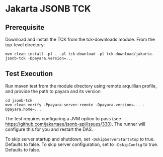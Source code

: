 # Jakarta JSONB TCK

## Prerequisite
Download and install the TCK from the tck-downloads module. From the top-level directory:

`mvn clean install -pl . -pl tck-download -pl tck-download/jakarta-jsonb-tck -Dpayara.version=...`

## Test Execution

Run maven test from the module directory using remote arquillian profile, and provide the path to payara and its version

```
cd jsonb-tck
mvn clean verify -Ppayara-server-remote -Dpayara.version=... -Dpayara.home=...
```

The test requires configuring a JVM option to pass (see https://github.com/jakartaee/jsonb-api/issues/330).
The runner will configure this for you and restart the DAS.

To skip server startup and shutdown, set `-DskipServerStartStop` to true. Defaults to false.
To skip server configuration, set to `-DskipConfig` to true. Defaults to false.